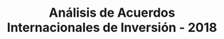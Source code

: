 ---
title: 'Análisis de Acuerdos Internacionales de Inversión - 2018'
description: 'Metodología para analizar la inclusión del enfoque de desarrollo sostenible en los Acuerdos Internacionales de Inversión (IIAs)'
link: /documentos/International-Investment-Agreements-database-analyzed-for-CGDs-Commitment-to-Development-Index-2018-version.xlsx
tags:
    - coherencia-de-politicas
    - comercio-internacional
---